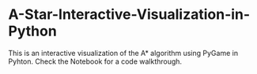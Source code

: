 # A-Star-Interactive-Visualization-in-Python

This is an interactive visualization of the A* algorithm using PyGame in Pyhton.
Check the Notebook for a code walkthrough.

